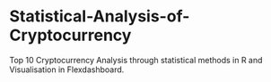 # Statistical-Analysis-of-Cryptocurrency
Top 10 Cryptocurrency Analysis through statistical methods in R and Visualisation in Flexdashboard.
